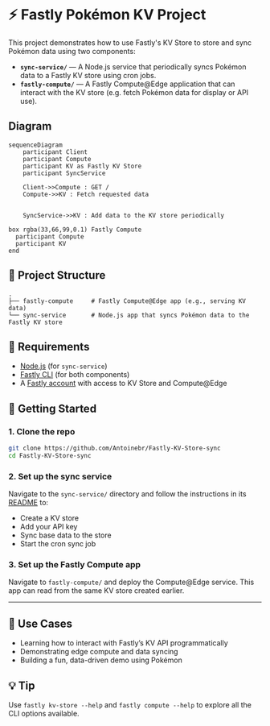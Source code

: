 # ⚡ Fastly Pokémon KV Project

This project demonstrates how to use Fastly's KV Store to store and sync Pokémon data using two components:

- **`sync-service/`** — A Node.js service that periodically syncs Pokémon data to a Fastly KV store using cron jobs.
- **`fastly-compute/`** — A Fastly Compute@Edge application that can interact with the KV store (e.g. fetch Pokémon data for display or API use).

## Diagram

```mermaid
sequenceDiagram
    participant Client
    participant Compute
    participant KV as Fastly KV Store 
    participant SyncService

    Client->>Compute : GET /
    Compute->>KV : Fetch requested data
    

    SyncService->>KV : Add data to the KV store periodically

box rgba(33,66,99,0.1) Fastly Compute
  participant Compute
  participant KV
end
```

## 📁 Project Structure

```
.
├── fastly-compute     # Fastly Compute@Edge app (e.g., serving KV data)
└── sync-service       # Node.js app that syncs Pokémon data to the Fastly KV store
```


## 🔧 Requirements

- [Node.js](https://nodejs.org/) (for `sync-service`)
- [Fastly CLI](https://developer.fastly.com/reference/cli/) (for both components)
- A [Fastly account](https://www.fastly.com/) with access to KV Store and Compute@Edge



## 🧬 Getting Started

### 1. Clone the repo

```bash
git clone https://github.com/Antoinebr/Fastly-KV-Store-sync
cd Fastly-KV-Store-sync
```

### 2. Set up the sync service

Navigate to the `sync-service/` directory and follow the instructions in its [README](./sync-service/README.md) to:

- Create a KV store
- Add your API key
- Sync base data to the store
- Start the cron sync job

### 3. Set up the Fastly Compute app

Navigate to `fastly-compute/` and deploy the Compute@Edge service. This app can read from the same KV store created earlier.

---

## 🧠 Use Cases

- Learning how to interact with Fastly’s KV API programmatically
- Demonstrating edge compute and data syncing
- Building a fun, data-driven demo using Pokémon


## 💡 Tip

Use `fastly kv-store --help` and `fastly compute --help` to explore all the CLI options available.

